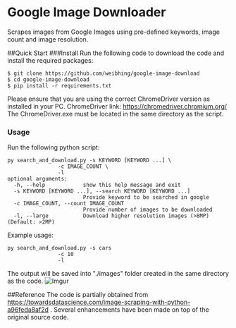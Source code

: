 # Google Image Downloader
Scrapes images from Google Images using pre-defined keywords, image count and image resolution.
 
##Quick Start
###Install
Run the following code to download the code and install the required packages:
```
$ git clone https://github.com/weibhing/google-image-download
$ cd google-image-download
$ pip install -r requirements.txt
```
Please ensure that you are using the correct ChromeDriver version as installed in your PC.
ChromeDriver link: https://chromedriver.chromium.org/
The ChromeDriver.exe must be located in the same directory as the script.


### Usage
Run the following python script:
```
py search_and_download.py -s KEYWORD [KEYWORD ...] \
				-c IMAGE_COUNT \
				-l
optional arguments:
  -h, --help            show this help message and exit
  -s KEYWORD [KEYWORD ...], --search KEYWORD [KEYWORD ...]
                        Provide keyword to be searched in google
  -c IMAGE_COUNT, --count IMAGE_COUNT
                        Provide number of images to be downloaded
  -l, --large           Download higher resolution images (>8MP) (Default: >2MP)							
```
Example usage:
```
py search_and_download.py -s cars
				-c 10
				-l
```
The output will be saved into "./images" folder created in the same directory as the code.
![Imgur](https://imgur.com/a/TnFTRCn)

##Reference
The code is partially obtained from https://towardsdatascience.com/image-scraping-with-python-a96feda8af2d .
Several enhancements have been made on top of the original source code.






